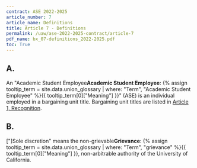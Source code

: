 ```yaml
---
contract: ASE 2022-2025
article_number: 7
article_name: Definitions 
title: Article 7 - Definitions 
permalink: /uaw/ase-2022-2025-contract/article-7
pdf_name: bx_07-definitions_2022-2025.pdf
toc: True
---
```



<div class="lvl2"><h2 class="inline-header">A.</h2> An "<span class="tooltip">Academic Student Employee<span class="tooltip-text"><b>Academic Student Employee</b>: {% assign tooltip_term = site.data.union_glossary | where: "Term", "Academic Student Employee" %}{{ tooltip_term[0]["Meaning"] }}</span></span>" (ASE) is an individual employed in a bargaining unit title. Bargaining unit titles are listed in <a href="/uaw/ase-2022-2025-contract/article-1">Article 1, Recognition</a>.
</div><!-- End of level 2: A.-->
<div class="lvl2"><h2 class="inline-header">B.</h2> ["]Sole discretion" means the non-<span class="tooltip">grievable<span class="tooltip-text"><b>Grievance</b>: {% assign tooltip_term = site.data.union_glossary | where: "Term", "grievance" %}{{ tooltip_term[0]["Meaning"] }}</span></span>, non-arbitrable authority of the University of California.

</div><!-- End of level 2: B.-->
